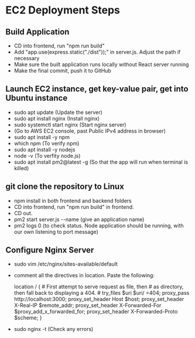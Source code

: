 # EC2 Deployment Steps

## Build Application
- CD into frontend, run "npm run build"
- Add "app.use(express.static("./dist"));" in server.js. Adjust the path if necessary
- Make sure the built application runs locally without React server running
- Make the final commit, push it to GitHub 

## Launch EC2 instance, get key-value pair, get into Ubuntu instance
- sudo apt update (Update the server)
- sudo apt install nginx (Install nginx)
- sudo systemctl start nginx (Start nginx server)
- (Go to AWS EC2 console, past Public IPv4 address in browser)
- sudo apt install -y npm 
- which npm (To verify npm)
- sudo apt install -y nodejs
- node -v (To verfity node.js)
- sudo apt install pm2@latest -g (So that the app will run when terminal is killed)

## git clone the repository to Linux 
- npm install in both frontend and backend folders
- CD into frontend, run "npm run build" in frontend. 
- CD out.
- pm2 start server.js --name (give an application name)
- pm2 logs 0 (to check status. Node application should be running, with our own listening to port message)

## Configure Nginx Server
- sudo vim /etc/nginx/sites-available/default 
- comment all the directives in location. Paste the following:

    location / {
        # First attempt to serve request as file, then
        # as directory, then fall back to displaying a 404.
        # try_files $uri $uri/ =404;
        proxy_pass http://localhost:3000;
        proxy_set_header Host $host;
        proxy_set_header X-Real-IP $remote_addr;
        proxy_set_header X-Forwarded-For $proxy_add_x_forwarded_for;
        proxy_set_header X-Forwarded-Proto $scheme;
    }

- sudo nginx -t (Check any errors)

